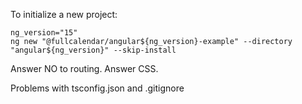 
To initialize a new project:

```
ng_version="15"
ng new "@fullcalendar/angular${ng_version}-example" --directory "angular${ng_version}" --skip-install
```

Answer NO to routing. Answer CSS.

Problems with tsconfig.json and .gitignore
